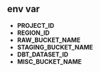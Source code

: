## env var

- **PROJECT_ID**
- **REGION_ID**
- **RAW_BUCKET_NAME**
- **STAGING_BUCKET_NAME**
- **DBT_DATASET_ID**
- **MISC_BUCKET_NAME**
